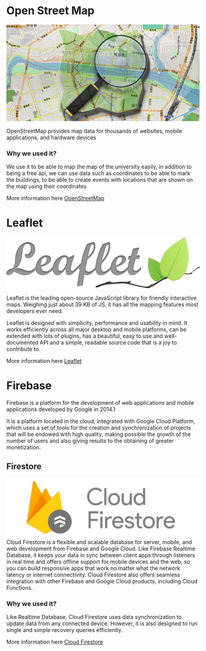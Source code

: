 # Open Street Map
![img](img/osm.jpg)

OpenStreetMap provides map data for thousands of websites, mobile applications, and hardware devices

### Why we used it?

We use it to be able to map the map of the university easily, in addition to being a free api, we can use data such as coordinates to be able to mark the buildings, to be able to create events with locations that are shown on the map using their coordinates

More information here
[OpenStreetMap](https://www.openstreetmap.org/#map=5/23.944/-102.579)


# Leaflet
![img](img/leaflet.png)

Leaflet is the leading open-source JavaScript library for friendly interactive maps. Weighing just about 39 KB of JS, it has all the mapping features most developers ever need.

Leaflet is designed with simplicity, performance and usability in mind. It works efficiently across all major desktop and mobile platforms, can be extended with lots of plugins, has a beautiful, easy to use and well-documented API and a simple, readable source code that is a joy to contribute to.

More information here [Leaflet](https://leafletjs.com/)

# Firebase
Firebase is a platform for the development of web applications and mobile applications developed by Google in 2014.1

It is a platform located in the cloud, integrated with Google Cloud Platform, which uses a set of tools for the creation and synchronization of projects that will be endowed with high quality, making possible the growth of the number of users and also giving results to the obtaining of greater monetization.


## Firestore
![img](img/firestore.png)
Cloud Firestore is a flexible and scalable database for server, mobile, and web development from Firebase and Google Cloud. Like Firebase Realtime Database, it keeps your data in sync between client apps through listeners in real time and offers offline support for mobile devices and the web, so you can build responsive apps that work no matter what the network latency or internet connectivity. Cloud Firestore also offers seamless integration with other Firebase and Google Cloud products, including Cloud Functions.

### Why we used it?

Like Realtime Database, Cloud Firestore uses data synchronization to update data from any connected device. However, it is also designed to run single and simple recovery queries efficiently.

More information here [Cloud Firestore](https://firebase.google.com/docs/firestore?hl=es)
